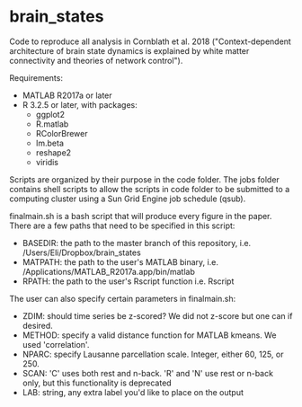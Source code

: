 # brain_states
Code to reproduce all analysis in Cornblath et al. 2018 ("Context-dependent architecture of brain state dynamics is explained by white matter connectivity and theories of network control").

Requirements:
  - MATLAB R2017a or later
  - R 3.2.5 or later, with packages:
    - ggplot2
    - R.matlab
    - RColorBrewer
    - lm.beta
    - reshape2
    - viridis

Scripts are organized by their purpose in the code folder. The jobs folder contains shell scripts to allow the scripts in code folder to be submitted to a computing cluster using a Sun Grid Engine job schedule (qsub).

finalmain.sh is a bash script that will produce every figure in the paper. There are a few paths that need to be specified in this script:
  - BASEDIR: the path to the master branch of this repository, i.e. /Users/Eli/Dropbox/brain_states
  - MATPATH: the path to the user's MATLAB binary, i.e. /Applications/MATLAB_R2017a.app/bin/matlab
  - RPATH: the path to the user's Rscript function i.e. Rscript

The user can also specify certain parameters in finalmain.sh:

  - ZDIM: should time series be z-scored? We did not z-score but one can if desired.
  - METHOD: specify a valid distance function for MATLAB kmeans. We used 'correlation'.
  - NPARC: specify Lausanne parcellation scale. Integer, either 60, 125, or 250.
  - SCAN: 'C' uses both rest and n-back. 'R' and 'N' use rest or n-back only, but this functionality is deprecated
  - LAB: string, any extra label you'd like to place on the output
  

